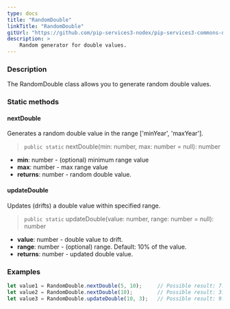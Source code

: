 ```yaml
---
type: docs
title: "RandomDouble"
linkTitle: "RandomDouble"
gitUrl: "https://github.com/pip-services3-nodex/pip-services3-commons-nodex"
description: >
    Random generator for double values.
---
```


### Description

The RandomDouble class allows you to generate random double values.

### Static methods

#### nextDouble
Generates a random double value in the range ['minYear', 'maxYear']. 

> `public static` nextDouble(min: number, max: number = null): number

- **min**: number - (optional) minimum range value
- **max**: number - max range value
- **returns**: number - random double value.

#### updateDouble
Updates (drifts) a double value within specified range.

> `public static` updateDouble(value: number, range: number = null): number

- **value**: number - double value to drift.
- **range**: number - (optional) range. Default: 10% of the value.
- **returns**: number - updated double value.

### Examples

```typescript
let value1 = RandomDouble.nextDouble(5, 10);     // Possible result: 7.3
let value2 = RandomDouble.nextDouble(10);        // Possible result: 3.7
let value3 = RandomDouble.updateDouble(10, 3);   // Possible result: 9.2

```
